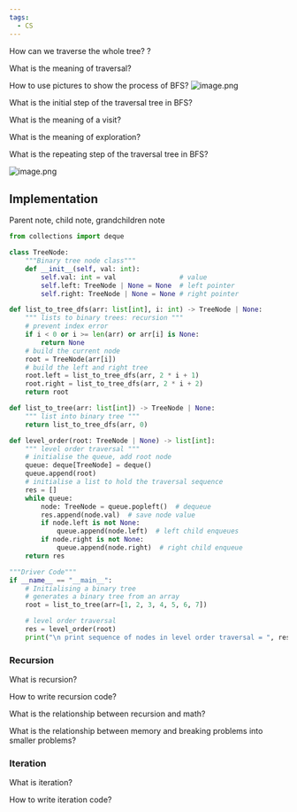 ```yaml
---
tags:
  - CS
---
```

How can we traverse the whole tree?
?

What is the meaning of traversal? 

How to use pictures to show the process of BFS?
![image.png](https://obsidianpicture-1320276993.cos.ap-hongkong.myqcloud.com/Obsidian/Picture/202403082206273.png)


What is the initial step of the traversal tree in BFS?

What is the meaning of a visit?

What is the meaning of exploration?

What is the repeating step of the traversal tree in BFS?

![image.png](https://obsidianpicture-1320276993.cos.ap-hongkong.myqcloud.com/Obsidian/Picture/202403082207172.png)

## Implementation

Parent note, child note, grandchildren note

```python
from collections import deque

class TreeNode:
    """Binary tree node class"""
    def __init__(self, val: int):
        self.val: int = val                # value
        self.left: TreeNode | None = None  # left pointer
        self.right: TreeNode | None = None # right pointer
```

```python
def list_to_tree_dfs(arr: list[int], i: int) -> TreeNode | None:
    """ lists to binary trees: recursion """
    # prevent index error
    if i < 0 or i >= len(arr) or arr[i] is None:
        return None
    # build the current node
    root = TreeNode(arr[i])
    # build the left and right tree
    root.left = list_to_tree_dfs(arr, 2 * i + 1)
    root.right = list_to_tree_dfs(arr, 2 * i + 2)
    return root

def list_to_tree(arr: list[int]) -> TreeNode | None:
    """ list into binary tree """
    return list_to_tree_dfs(arr, 0)
```

```python
def level_order(root: TreeNode | None) -> list[int]:
    """ level order traversal """
    # initialise the queue, add root node
    queue: deque[TreeNode] = deque()
    queue.append(root)
    # initialise a list to hold the traversal sequence
    res = []
    while queue:
        node: TreeNode = queue.popleft()  # dequeue 
        res.append(node.val)  # save node value
        if node.left is not None:
            queue.append(node.left)  # left child enqueues
        if node.right is not None:
            queue.append(node.right)  # right child enqueue
    return res

"""Driver Code"""
if __name__ == "__main__":
    # Initialising a binary tree
    # generates a binary tree from an array
    root = list_to_tree(arr=[1, 2, 3, 4, 5, 6, 7])

    # level order traversal
    res = level_order(root)
    print("\n print sequence of nodes in level order traversal = ", res)
```
### Recursion

What is recursion?

How to write recursion code?

What is the relationship between recursion and math?

What is the relationship between memory and breaking problems into smaller problems?
### Iteration

What is iteration?

How to write iteration code?


